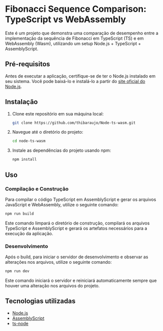 # Fibonacci Sequence Comparison: TypeScript vs WebAssembly

Este é um projeto que demonstra uma comparação de desempenho entre a implementação da sequência de Fibonacci em TypeScript (TS) e em WebAssembly (Wasm), utilizando um setup Node.js + TypeScript + AssemblyScript.

## Pré-requisitos

Antes de executar a aplicação, certifique-se de ter o Node.js instalado em seu sistema. Você pode baixá-lo e instalá-lo a partir do [site oficial do Node.js](https://nodejs.org/).

## Instalação

1. Clone este repositório em sua máquina local:

    ```bash
    git clone https://github.com/thibaraujo/Node-ts-wasm.git
    ```

2. Navegue até o diretório do projeto:

    ```bash
    cd node-ts-wasm
    ```

3. Instale as dependências do projeto usando npm:

    ```bash
    npm install
    ```

## Uso

### Compilação e Construção

Para compilar o código TypeScript em AssemblyScript e gerar os arquivos JavaScript e WebAssembly, utilize o seguinte comando:

```bash
npm run build
```
Este comando limpará o diretório de construção, compilará os arquivos TypeScript e AssemblyScript e gerará os artefatos necessários para a execução da aplicação.

### Desenvolvimento

Após o build, para iniciar o servidor de desenvolvimento e observar as alterações nos arquivos, utilize o seguinte comando:

```bash
npm run dev
```

Este comando iniciará o servidor e reiniciará automaticamente sempre que houver uma alteração nos arquivos do projeto.

## Tecnologias utilizadas
* [Node.js](https://nodejs.org/)
* [AssemblyScript](https://github.com/AssemblyScript)
* [ts-node](https://typestrong.org/ts-node/docs/)
